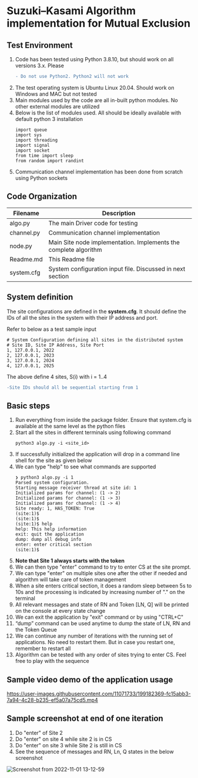 # Suzuki–Kasami Algorithm implementation for Mutual Exclusion

## Test Environment
1. Code has been tested using Python 3.8.10, but should work on all versions 3.x. Please 
    ```diff
    - Do not use Python2. Python2 will not work
    ```
2. The test operating system is Ubuntu Linux 20.04. Should work on Windows and MAC but not tested
3. Main modules used by the code are all in-built python modules. No other external modules are utilized
4. Below is the list of modules used. All should be ideally available with default python 3 installation
    ```
    import queue
    import sys
    import threading
    import signal
    import socket
    from time import sleep
    from random import randint
    ```
5. Communication channel implementation has been done from scratch using Python sockets

## Code Organization
 | Filename | Description | 
 | -------- | ----------- |
 | algo.py | The main Driver code for testing |
 | channel.py | Communication channel implementation |
 | node.py | Main Site node implementation. Implements the complete algorithm |
 | Readme.md | This Readme file |
 | system.cfg | System configuration input file. Discussed in next section |

## System definition
The site configurations are defined in the **system.cfg**. It should define the IDs of all the sites in the system with their IP address and port.

Refer to below as a test sample input
```
# System Configuration defining all sites in the distributed system
# Site ID, Site IP Address, Site Port
1, 127.0.0.1, 2022
2, 127.0.0.1, 2023
3, 127.0.0.1, 2024
4, 127.0.0.1, 2025
```
The above define 4 sites, S(i) with i = 1..4

```diff
-Site IDs should all be sequential starting from 1
```

## Basic steps

1. Run everything from inside the package folder. Ensure that system.cfg is available at the same level as the python files
2. Start all the sites in different terminals using following command
    ```
    python3 algo.py -i <site_id>
    ```
3. If successfully initialized the application will drop in a command line shell for the site as given below
4. We can type "help" to see what commands are supported
    ```
    ❯ python3 algo.py -i 1
    Parsed system configuration.
    Starting message receiver thread at site id: 1
    Initialized params for channel: (1 -> 2)
    Initialized params for channel: (1 -> 3)
    Initialized params for channel: (1 -> 4)
    Site ready: 1, HAS_TOKEN: True
    (site:1)$ 
    (site:1)$ 
    (site:1)$ help
    help: This help information
    exit: quit the application
    dump: dump all debug info
    enter: enter critical section
    (site:1)$
    ```
5. **Note that Site 1 always starts with the token**
6. We can then type "enter" command to try to enter CS at the site prompt.
7. We can type "enter" on multiple sites one after the other if needed and algorithm will take care of token management
8. When a site enters critical section, it does a random sleep between 5s to 10s and the processing is indicated by increasing number of "." on the terminal
9. All relevant messages and state of RN and Token [LN, Q] will be printed on the console at every state change
10. We can exit the application by "exit" command or by using "CTRL+C"
11. “dump” command can be used anytime to dump the state of LN, RN and the Token Queue
12. We can continue any number of iterations with the running set of applications. No need to restart them. But in case you restart one, remember to restart all
13. Algorithm can be tested with any order of sites trying to enter CS. Feel free to play with the sequence


## Sample video demo of the application usage

https://user-images.githubusercontent.com/11071733/199182369-fc15abb3-7a94-4c28-b235-ef5a07a75cd5.mp4

## Sample screenshot at end of one iteration
1. Do "enter" of Site 2
2. Do "enter" on site 4 while site 2 is in CS
3. Do "enter" on site 3 while Site 2 is still in CS
4. See the sequence of messages and RN, Ln, Q states in the below screenshot

![Screenshot from 2022-11-01 13-12-59](https://user-images.githubusercontent.com/11071733/199184077-40268ef7-c5fb-41b9-9968-3056d1e39670.png)


